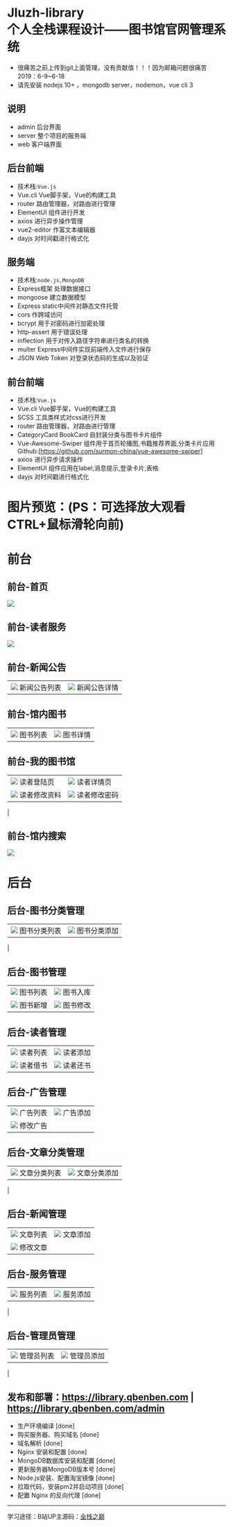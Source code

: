 Jluzh-library  
个人全栈课程设计——图书馆官网管理系统
===
* 很痛苦之前上传到git上面管理，没有贡献值！！！因为邮箱问题很痛苦2019：6-9~6-18
* 请先安装 nodejs 10+ ，mongodb server，nodemon，vue cli 3
## 说明
* admin 后台界面
* server 整个项目的服务端
* web 客户端界面

## 后台前端
*  技术栈:<code>Vue.js</code>
* Vue.cli Vue脚手架，Vue的构建工具
* router 路由管理器，对路由进行管理
* ElementUI 组件进行开发
* axios 进行异步操作管理
* vue2-editor 作富文本编辑器
* dayjs 对时间戳进行格式化


##  服务端
*  技术栈:<code>node.js,</code><code>MongoDB</code>
* Express框架 处理数据接口
* mongoose 建立数据模型
* Express static中间件对静态文件托管
* cors 作跨域访问
* bcrypt 用于对密码进行加密处理
* http-assert 用于错误处理
* inflection 用于对传入路径字符串进行类名的转换
* multer Express中间件实现前端传入文件进行保存
* JSON Web Token 对登录状态码的生成以及验证


## 前台前端
*  技术栈:<code>Vue.js</code>
* Vue.cli Vue脚手架，Vue的构建工具
* SCSS 工具类样式对css进行开发
* router 路由管理器，对路由进行管理
* CategoryCard BookCard 自封装分类与图书卡片组件
* Vue-Awesome-Swiper 组件用于首页轮播图,书籍推荐界面,分类卡片应用 Github:[https://github.com/surmon-china/vue-awesome-swiper]
* axios 进行异步请求操作
* ElementUI 组件应用在label,消息提示,登录卡片,表格
* dayjs 对时间戳进行格式化


 图片预览：(PS：可选择放大观看 CTRL+鼠标滑轮向前)
===
# 前台

## 前台-首页
<img  src="./screenshots/q-shouye.png">

## 前台-读者服务
<img  src="./screenshots/q-server.png">

## 前台-新闻公告

|                                                                                     |                                           |
| --------------------------------------------------------------------------------------- | ------------------------------------------- |
| ![](./screenshots/q-articlist.png) 新闻公告列表                                                     | ![](./screenshots/q-articinfo.png) 新闻公告详情       |


## 前台-馆内图书

|                                                                                     |                                           |
| --------------------------------------------------------------------------------------- | ------------------------------------------- |
| ![](./screenshots/q-book.png) 图书列表                                                     | ![](./screenshots/q-bookinfo.png) 图书详情       |

## 前台-我的图书馆

|                                                                                       |                                            |
| --------------------------------------------------------------------------------------- | ------------------------------------------- |
| ![](./screenshots/q-login.png) 读者登陆页                                                     | ![](./screenshots/q-readerinfor.png) 读者详情页       |
| ![](./screenshots/q-readerditors.png) 读者修改资料                                           | ![](./screenshots/q-readereditorp.png) 读者修改密码 |
| 

## 前台-馆内搜索
<img  src="./screenshots/q-search.png">

# 后台
## 后台-图书分类管理

|                                                                                       |                                            |
| --------------------------------------------------------------------------------------- | ------------------------------------------- |
| ![](./screenshots/h-bookcategorylist.png) 图书分类列表                                                     | ![](./screenshots/h-bookcategory.png) 图书分类添加       |
|


## 后台-图书管理

|                                                                                       |                                            |
| --------------------------------------------------------------------------------------- | ------------------------------------------- |
| ![](./screenshots/h-booklist.png) 图书列表                                                     | ![](./screenshots/h-bookad.png) 图书入库       |
| ![](./screenshots/h-bookadd.png) 图书新增                                           | ![](./screenshots/h-bookeditor.png) 图书修改 |

## 后台-读者管理

|                                                                                       |                                            |
| --------------------------------------------------------------------------------------- | ------------------------------------------- |
| ![](./screenshots/h-readerlist.png) 读者列表                                                     | ![](./screenshots/h-readeradd.png) 读者添加       |
| ![](./screenshots/h-readerlend.png) 读者借书                                           | ![](./screenshots/h-readerretrun.png) 读者还书 |

## 后台-广告管理

|                                                                                       |                                            |
| --------------------------------------------------------------------------------------- | ------------------------------------------- |
| ![](./screenshots/h-adlist.png) 广告列表                                                     | ![](./screenshots/h-adadd.png) 广告添加       |
| ![](./screenshots/h-adeitor.png) 修改广告                                           | 


## 后台-文章分类管理

|                                                                                       |                                            |
| --------------------------------------------------------------------------------------- | ------------------------------------------- |
| ![](./screenshots/h-articalcatroylist.png) 文章分类列表                                                     | ![](./screenshots/h-articalcatroy.png) 文章分类添加       |
|

## 后台-新闻管理

|                                                                                       |                                            |
| --------------------------------------------------------------------------------------- | ------------------------------------------- |
| ![](./screenshots/h-articallist.png) 文章列表                                                     | ![](./screenshots/h-articaladd.png) 文章添加       |
| ![](./screenshots/h-articaleditro.png) 修改文章                                          | 

## 后台-服务管理

|                                                                                       |                                            |
| --------------------------------------------------------------------------------------- | ------------------------------------------- |
| ![](./screenshots/h-serverlist.png) 服务列表                                                     | ![](./screenshots/h-serveradd.png) 服务添加       |
|

## 后台-管理员管理

|                                                                                       |                                            |
| --------------------------------------------------------------------------------------- | ------------------------------------------- |
| ![](./screenshots/h-adminlist.png) 管理员列表                                                     | ![](./screenshots/h-adminadd.png) 管理员添加       |
|


##  发布和部署：https://library.qbenben.com | https://library.qbenben.com/admin
* 生产环境编译  [done]
* 购买服务器、购买域名 [done]
* 域名解析 [done]
* Nginx 安装和配置 [done]
* MongoDB数据库安装和配置 [done]
* 更新服务器MongoDB版本号 [done]
* Node.js安装、配置淘宝镜像 [done]
* 拉取代码，安装pm2并启动项目 [done]
* 配置 Nginx 的反向代理 [done]

--- 
学习途径：B站UP主源码：<a target="_blank" href="https://github.com/wxs77577/node-vue-moba">全栈之巅</a> 
